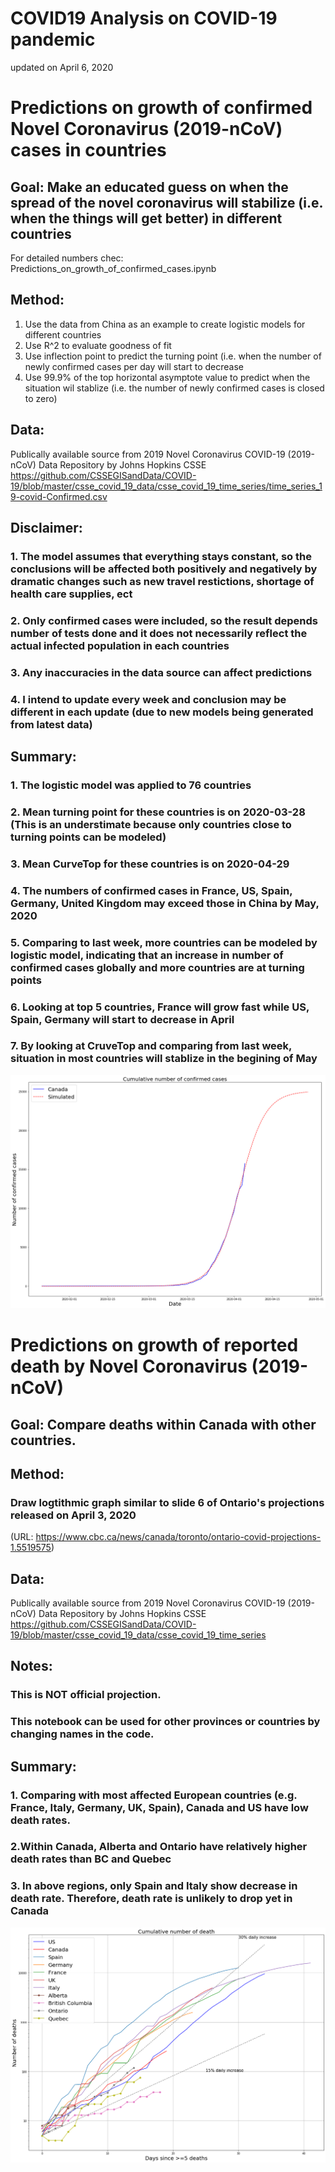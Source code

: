 # COVID19 Analysis on COVID-19 pandemic
updated on April 6, 2020  

# Predictions on growth of confirmed Novel Coronavirus (2019-nCoV) cases in countries   
## Goal: Make an educated guess on when the spread of the novel coronavirus will stabilize (i.e. when the things will get better) in different countries

For detailed numbers chec: Predictions_on_growth_of_confirmed_cases.ipynb
  
## Method:   
1. Use the data from China as an example to create logistic models for different countries   
2. Use R^2 to evaluate goodness of fit
3. Use inflection point to predict the turning point (i.e. when the number of newly confirmed cases per day will start to decrease
4. Use 99.9% of the top horizontal asymptote value to predict when the situation wil stablize (i.e. the number of newly confirmed cases is closed to zero)
  
## Data:   
Publically available source from 2019 Novel Coronavirus COVID-19 (2019-nCoV) Data Repository by Johns Hopkins CSSE    
https://github.com/CSSEGISandData/COVID-19/blob/master/csse_covid_19_data/csse_covid_19_time_series/time_series_19-covid-Confirmed.csv  

## Disclaimer:   
### 1. The model assumes that everything stays constant, so the conclusions will be affected both positively and negatively by dramatic changes such as new travel restictions, shortage of health care supplies, ect  
### 2. Only confirmed cases were included, so the result depends number of tests done and it does not necessarily reflect the actual infected population in each countries  
### 3. Any inaccuracies in the data source can affect predictions  
### 4. I intend to update every week and conclusion may be different in each update (due to new models being generated from latest data)  

## Summary: 
### 1. The logistic model was applied to 76 countries
### 2. Mean turning point for these countries is on 2020-03-28 (This is an understimate because only countries close to turning points can be modeled)
### 3. Mean CurveTop for these countries is on 2020-04-29
### 4. The numbers of confirmed cases in France, US, Spain,	Germany, United Kingdom may exceed those in China by May, 2020
### 5. Comparing to last week, more countries can be modeled by logistic model, indicating that an increase in number of confirmed cases globally and more countries are at turning points
### 6. Looking at top 5 countries, France will grow fast while US, Spain, Germany will start to decrease in April
### 7. By looking at CruveTop and comparing from last week, situation in most countries will stablize in the begining of May

![](Canada_prediction.png)

# Predictions on growth of reported death by Novel Coronavirus (2019-nCoV)
## Goal: Compare deaths within Canada with other countries.

## Method: 
### Draw logtithmic graph similar to slide 6 of Ontario's projections released on April 3, 2020
(URL: https://www.cbc.ca/news/canada/toronto/ontario-covid-projections-1.5519575)

## Data: 
Publically available source from 2019 Novel Coronavirus COVID-19 (2019-nCoV) Data Repository by Johns Hopkins CSSE  
https://github.com/CSSEGISandData/COVID-19/blob/master/csse_covid_19_data/csse_covid_19_time_series


## Notes: 
### This is NOT official projection.
### This notebook can be used for other provinces or countries by changing names in the code.

## Summary: 
### 1. Comparing with most affected European countries (e.g. France, Italy, Germany, UK, Spain), Canada and US have low death rates.
### 2.Within Canada, Alberta and Ontario have relatively higher death rates than BC and Quebec
### 3. In above regions, only Spain and Italy show decrease in death rate. Therefore, death rate is unlikely to drop yet in Canada

![](Death_cases.png)
